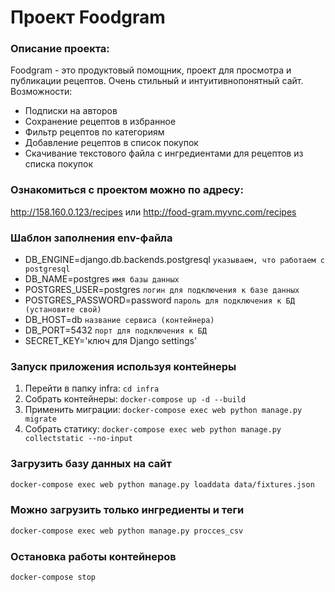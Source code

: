 # Проект Foodgram
### Описание проекта:
Foodgram - это продуктовый помощник, проект для просмотра и публикации рецептов. Очень стильный и интуитивнопонятный сайт. 
Возможности:
- Подписки на авторов
- Сохранение рецептов в избранное
- Фильтр рецептов по категориям
- Добавление рецептов в список покупок
- Скачивание текстового файла с ингредиентами для рецептов из списка покупок

### Ознакомиться с проектом можно по адресу:
http://158.160.0.123/recipes или http://food-gram.myvnc.com/recipes

### Шаблон заполнения env-файла
- DB_ENGINE=django.db.backends.postgresql `указываем, что работаем с postgresql`
- DB_NAME=postgres `имя базы данных`
- POSTGRES_USER=postgres `логин для подключения к базе данных`
- POSTGRES_PASSWORD=password `пароль для подключения к БД (установите свой)`
- DB_HOST=db  `название сервиса (контейнера)`
- DB_PORT=5432 `порт для подключения к БД`
- SECRET_KEY='ключ для Django settings'

### Запуск приложения используя контейнеры
1. Перейти в папку infra: ```cd infra```
2. Собрать контейнеры: ```docker-compose up -d --build```
3. Применить миграции: ```docker-compose exec web python manage.py migrate```
4. Cобрать статику: ```docker-compose exec web python manage.py collectstatic --no-input```

### Загрузить базу данных на сайт
```sh
docker-compose exec web python manage.py loaddata data/fixtures.json
```
### Можно загрузить только ингредиенты и теги
```sh
docker-compose exec web python manage.py procces_csv
```
### Остановка работы контейнеров
```sh
docker-compose stop
```